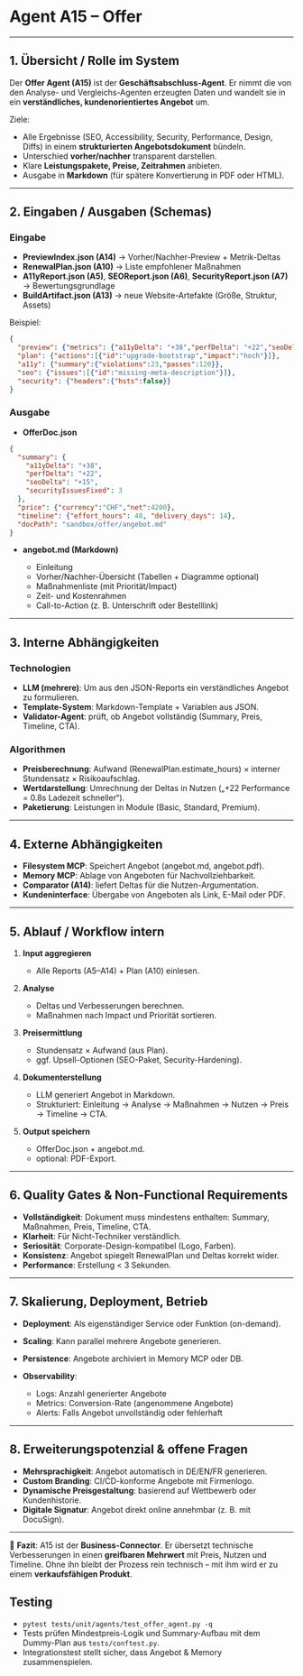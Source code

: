 # Agent A15 – Offer

---

## 1. Übersicht / Rolle im System

Der **Offer Agent (A15)** ist der **Geschäftsabschluss-Agent**.
Er nimmt die von den Analyse- und Vergleichs-Agenten erzeugten Daten und wandelt sie in ein **verständliches, kundenorientiertes Angebot** um.

Ziele:

* Alle Ergebnisse (SEO, Accessibility, Security, Performance, Design, Diffs) in einem **strukturierten Angebotsdokument** bündeln.
* Unterschied **vorher/nachher** transparent darstellen.
* Klare **Leistungspakete, Preise, Zeitrahmen** anbieten.
* Ausgabe in **Markdown** (für spätere Konvertierung in PDF oder HTML).

---

## 2. Eingaben / Ausgaben (Schemas)

### Eingabe

* **PreviewIndex.json (A14)** → Vorher/Nachher-Preview + Metrik-Deltas
* **RenewalPlan.json (A10)** → Liste empfohlener Maßnahmen
* **A11yReport.json (A5)**, **SEOReport.json (A6)**, **SecurityReport.json (A7)** → Bewertungsgrundlage
* **BuildArtifact.json (A13)** → neue Website-Artefakte (Größe, Struktur, Assets)

Beispiel:

```json
{
  "preview": {"metrics": {"a11yDelta": "+38","perfDelta": "+22","seoDelta": "+15"}},
  "plan": {"actions":[{"id":"upgrade-bootstrap","impact":"hoch"}]},
  "a11y": {"summary":{"violations":23,"passes":120}},
  "seo": {"issues":[{"id":"missing-meta-description"}]},
  "security": {"headers":{"hsts":false}}
}
```

### Ausgabe

* **OfferDoc.json**

```json
{
  "summary": {
    "a11yDelta": "+38",
    "perfDelta": "+22",
    "seoDelta": "+15",
    "securityIssuesFixed": 3
  },
  "price": {"currency":"CHF","net":4200},
  "timeline": {"effort_hours": 48, "delivery_days": 14},
  "docPath": "sandbox/offer/angebot.md"
}
```

* **angebot.md (Markdown)**

  * Einleitung
  * Vorher/Nachher-Übersicht (Tabellen + Diagramme optional)
  * Maßnahmenliste (mit Priorität/Impact)
  * Zeit- und Kostenrahmen
  * Call-to-Action (z. B. Unterschrift oder Bestelllink)

---

## 3. Interne Abhängigkeiten

### Technologien

* **LLM (mehrere)**: Um aus den JSON-Reports ein verständliches Angebot zu formulieren.
* **Template-System**: Markdown-Template + Variablen aus JSON.
* **Validator-Agent**: prüft, ob Angebot vollständig (Summary, Preis, Timeline, CTA).

### Algorithmen

* **Preisberechnung**: Aufwand (RenewalPlan.estimate_hours) × interner Stundensatz × Risikoaufschlag.
* **Wertdarstellung**: Umrechnung der Deltas in Nutzen („+22 Performance = 0.8s Ladezeit schneller“).
* **Paketierung**: Leistungen in Module (Basic, Standard, Premium).

---

## 4. Externe Abhängigkeiten

* **Filesystem MCP**: Speichert Angebot (angebot.md, angebot.pdf).
* **Memory MCP**: Ablage von Angeboten für Nachvollziehbarkeit.
* **Comparator (A14)**: liefert Deltas für die Nutzen-Argumentation.
* **Kundeninterface**: Übergabe von Angeboten als Link, E-Mail oder PDF.

---

## 5. Ablauf / Workflow intern

1. **Input aggregieren**

   * Alle Reports (A5–A14) + Plan (A10) einlesen.

2. **Analyse**

   * Deltas und Verbesserungen berechnen.
   * Maßnahmen nach Impact und Priorität sortieren.

3. **Preisermittlung**

   * Stundensatz × Aufwand (aus Plan).
   * ggf. Upsell-Optionen (SEO-Paket, Security-Hardening).

4. **Dokumenterstellung**

   * LLM generiert Angebot in Markdown.
   * Strukturiert: Einleitung → Analyse → Maßnahmen → Nutzen → Preis → Timeline → CTA.

5. **Output speichern**

   * OfferDoc.json + angebot.md.
   * optional: PDF-Export.

---

## 6. Quality Gates & Non-Functional Requirements

* **Vollständigkeit**: Dokument muss mindestens enthalten: Summary, Maßnahmen, Preis, Timeline, CTA.
* **Klarheit**: Für Nicht-Techniker verständlich.
* **Seriosität**: Corporate-Design-kompatibel (Logo, Farben).
* **Konsistenz**: Angebot spiegelt RenewalPlan und Deltas korrekt wider.
* **Performance**: Erstellung < 3 Sekunden.

---

## 7. Skalierung, Deployment, Betrieb

* **Deployment**: Als eigenständiger Service oder Funktion (on-demand).
* **Scaling**: Kann parallel mehrere Angebote generieren.
* **Persistence**: Angebote archiviert in Memory MCP oder DB.
* **Observability**:

  * Logs: Anzahl generierter Angebote
  * Metrics: Conversion-Rate (angenommene Angebote)
  * Alerts: Falls Angebot unvollständig oder fehlerhaft

---

## 8. Erweiterungspotenzial & offene Fragen

* **Mehrsprachigkeit**: Angebot automatisch in DE/EN/FR generieren.
* **Custom Branding**: CI/CD-konforme Angebote mit Firmenlogo.
* **Dynamische Preisgestaltung**: basierend auf Wettbewerb oder Kundenhistorie.
* **Digitale Signatur**: Angebot direkt online annehmbar (z. B. mit DocuSign).

---

📄 **Fazit**:
A15 ist der **Business-Connector**. Er übersetzt technische Verbesserungen in einen **greifbaren Mehrwert** mit Preis, Nutzen und Timeline.
Ohne ihn bleibt der Prozess rein technisch – mit ihm wird er zu einem **verkaufsfähigen Produkt**.

## Testing

* `pytest tests/unit/agents/test_offer_agent.py -q`
* Tests prüfen Mindestpreis-Logik und Summary-Aufbau mit dem Dummy-Plan aus `tests/conftest.py`.
* Integrationstest stellt sicher, dass Angebot & Memory zusammenspielen.

